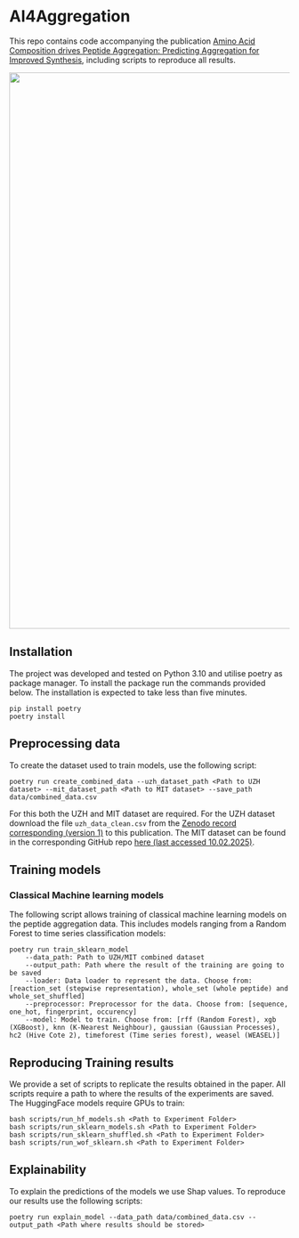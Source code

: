 # AI4Aggregation

This repo contains code accompanying the publication [Amino Acid Composition drives Peptide Aggregation: Predicting Aggregation for Improved Synthesis](https://chemrxiv.org/engage/chemrxiv/article-details/67a9af9ffa469535b9b67865), including scripts to reproduce all results.

<p align='center'>
  <img src='figure/Graphical Abstract.png' width="1000px">
</p>


## Installation

The project was developed and tested on Python 3.10 and utilise poetry as package manager. To install the package run the commands provided below. The installation is expected to take less than five minutes.  

```console
pip install poetry
poetry install
```

## Preprocessing data

To create the dataset used to train models, use the following script:

```console
poetry run create_combined_data --uzh_dataset_path <Path to UZH dataset> --mit_dataset_path <Path to MIT dataset> --save_path data/combined_data.csv
```

For this both the UZH and MIT dataset are required. For the UZH dataset download the file `uzh_data_clean.csv` from the [Zenodo record corresponding (version 1)](https://zenodo.org/records/14824562) to this publication. The MIT dataset can be found in the corresponding GitHub repo [here (last accessed 10.02.2025)](https://github.com/learningmatter-mit/peptimizer/blob/master/dataset/data_synthesis/synthesis_data.csv).

## Training models

### Classical Machine learning models

The following script allows training of classical machine learning models on the peptide aggregation data. This includes models ranging from a Random Forest to time series classification models:

```console
poetry run train_sklearn_model 
    --data_path: Path to UZH/MIT combined dataset
    --output_path: Path where the result of the training are going to be saved
    --loader: Data loader to represent the data. Choose from: [reaction_set (stepwise representation), whole_set (whole peptide) and whole_set_shuffled]
    --preprocessor: Preprocessor for the data. Choose from: [sequence, one_hot, fingerprint, occurency]
    --model: Model to train. Choose from: [rff (Random Forest), xgb (XGBoost), knn (K-Nearest Neighbour), gaussian (Gaussian Processes), hc2 (Hive Cote 2), timeforest (Time series forest), weasel (WEASEL)]
```





## Reproducing Training results

We provide a set of scripts to replicate the results obtained in the paper. All scripts require a path to where the results of the experiments are saved. The HuggingFace models require GPUs to train:
```console
bash scripts/run_hf_models.sh <Path to Experiment Folder>
bash scripts/run_sklearn_models.sh <Path to Experiment Folder>
bash scripts/run_sklearn_shuffled.sh <Path to Experiment Folder>
bash scripts/run_wof_sklearn.sh <Path to Experiment Folder>
```

## Explainability

To explain the predictions of the models we use Shap values. To reproduce our results use the following scripts: 

```console
poetry run explain_model --data_path data/combined_data.csv --output_path <Path where results should be stored>
```

